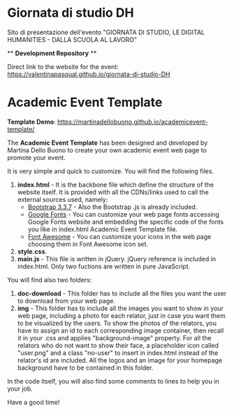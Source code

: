 # Giornata di studio DH
 Sito di presentazione dell'evento "GIORNATA DI STUDIO, LE DIGITAL HUMANITIES - DALLA SCUOLA AL LAVORO" 

** **Development Repository** **

Direct link to the website for the event: https://valentinapasqual.github.io/giornata-di-studio-DH

 # Academic Event Template

<b>Template Demo</b>: https://martinadellobuono.github.io/academicevent-template/

The <b>Academic Event Template</b> has been designed and developed by Martina Dello Buono to create your own academic event web page to promote your event.

It is very simple and quick to customize. You will find the following files.

<ol>
  <li><b>index.html</b> - It is the backbone file which define the structure of the website itself. It is provided with all the CDNs/links used to   call the external sources used, namely:
    <ul>
      <li><a href="https://getbootstrap.com/docs/3.3/getting-started/" target="_blank" alt="Google Fonts website">Bootstrap 3.3.7</a> - Also the         Bootstrap .js is already included.</li>
      <li><a href="https://fonts.google.com/" target="_blank" alt="Google Fonts website">Google Fonts</a> - You can customize your web page fonts       accessing Google Fonts website and embedding the specific code of the fonts you like in index.html Academic Event Template file.</li>
      <li><a href="https://fontawesome.com/" target="_blank" alt="Google Fonts website">Font Awesome</a> - You can customize your icons in the web       page choosing them in Font Awesome icon set.</li>
    </ul>
  </li>
  <li><b>style.css</b>.</li>
  <li><b>main.js</b> - This file is written in jQuery. jQuery reference is included in index.html. Only two fuctions are written in pure             JavaScript.</li>
</ol>

You will find also two folders:
<ol>
  <li><b>doc-download</b> - This folder has to include all the files you want the user to download from your web page.</li>
  <li><b>img</b> - This folder has to include all the images you want to show in your web page, including a photo for each relator, just in case     you want them to be visualized by the users. To show the photos of the relators, you have to assign an id to each corresponding image container,   then recall it in your .css and applies "background-image" property. For all the relators who do not want to show their face, a placeholder icon       called "user.png" and a class "no-user" to insert in index.html instead of the relator's id are included. All the logos and an image for your     homepage background have to be contained in this folder.</li>
</ol> 

In the code itself, you will also find some comments to lines to help you in your job.

Have a good time!

